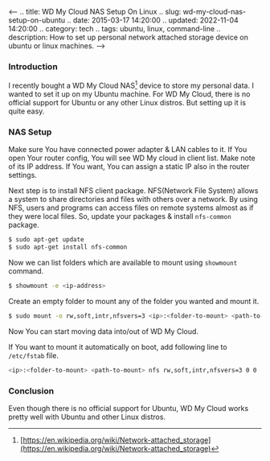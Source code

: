 <--
.. title: WD My Cloud NAS Setup On Linux
.. slug: wd-my-cloud-nas-setup-on-ubuntu
.. date: 2015-03-17 14:20:00
.. updated: 2022-11-04 14:20:00
.. category: tech
.. tags: ubuntu, linux, command-line
.. description: How to set up personal network attached storage device on ubuntu or linux machines.
-->

### Introduction

I recently bought a WD My Cloud NAS[^nas] device to store my personal data. I wanted to set it up on my Ubuntu machine. For WD My Cloud, there is no official support for Ubuntu or any other Linux distros. But setting up it is quite easy.


### NAS Setup

Make sure You have connected power adapter & LAN cables to it. If You open Your router config, You will see WD My cloud in client list. Make note of its IP address. If You want, You can assign a static IP also in the router settings.

Next step is to install NFS client package. NFS(Network File System) allows a system to share directories and files with others over a network. By using NFS, users and programs can access files on remote systems almost as if they were local files. So, update your packages & install `nfs-common` package.

```bash
$ sudo apt-get update
$ sudo apt-get install nfs-common
```

Now we can list folders which are available to mount using `showmount` command.

```bash
$ showmount -e <ip-address>
```

Create an empty folder to mount any of the folder you wanted and mount it.

```bash
$ sudo mount -o rw,soft,intr,nfsvers=3 <ip>:<folder-to-mount> <path-to-mount>
```

Now You can start moving data into/out of WD My Cloud.

If You want to mount it automatically on boot, add following line to `/etc/fstab` file.

```bash
<ip>:<folder-to-mount> <path-to-mount> nfs rw,soft,intr,nfsvers=3 0 0
```

### Conclusion

Even though there is no official support for Ubuntu, WD My Cloud works pretty well with Ubuntu and other Linux distros. 


[^nas]: [https://en.wikipedia.org/wiki/Network-attached_storage](https://en.wikipedia.org/wiki/Network-attached_storage)